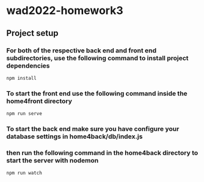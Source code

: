 # wad2022-homework3

## Project setup

### For both of the respective back end and front end subdirectories, use the following command to install project dependencies

```
npm install
```

### To start the front end use the following command inside the home4front directory
```
npm run serve
```

### To start the back end make sure you have configure your database settings in home4back/db/index.js
### then run the following command in the home4back directory to start the server with nodemon
```
npm run watch
```
